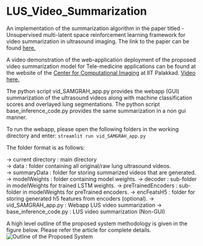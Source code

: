 # LUS_Video_Summarization
An implementation of the summarization algorithm in the paper titled - Unsupervised multi-latent space reinforcement learning framework for video summarization in ultrasound imaging. The link to the paper can be found [here.](https://arxiv.org/abs/2109.01309)

A video demonstration of the web-application deployment of the proposed video summarization model for Tele-medicine applications can be found at the website of the [Center for Computational Imaging](http://www.pulseecho.in/alus/video-summarization/) at IIT Palakkad. [Video here.](https://youtu.be/Th-XGQWRvpo)

The python script vid_SAMGRAH_app.py provides the webapp (GUI) summarization of the ultrasound videos along with machine classification scores and overlayed lung segmentations.
The python script base_inference_code.py provides the same summarization in a non gui manner.

To run the webapp, please open the following folders in the working directory and enter: 
`streamlit run vid_SAMGRAH_app.py`

The folder format is as follows:

-> current directory          : main directory    
    -> data                   : folder containing all original/raw lung ultrasound videos.    
    -> summaryData            : folder for storing summarized videos that are generated.
    -> modelWeights           : folder containing model weights.
        -> decoder            : sub-folder in modelWeights for trained LSTM weights.
        -> preTrainedEncoders : sub-folder in modelWeights for preTrained encoders.
    -> encFeatsH5             : folder for storing generated h5 features from encoders (optional).
    -> vid_SAMGRAH_app.py     : Webapp LUS video summarization
    -> base_inference_code.py : LUS video summarization (Non-GUI)

A high level outline of the proposed system methodology is given in the figure below. Please refer the article for complete details.
![Outline of the Proposed System](https://raw.githubusercontent.com/rpm1412/LUS_Video_Summarization/main/fig/Overall_Framework.png)
